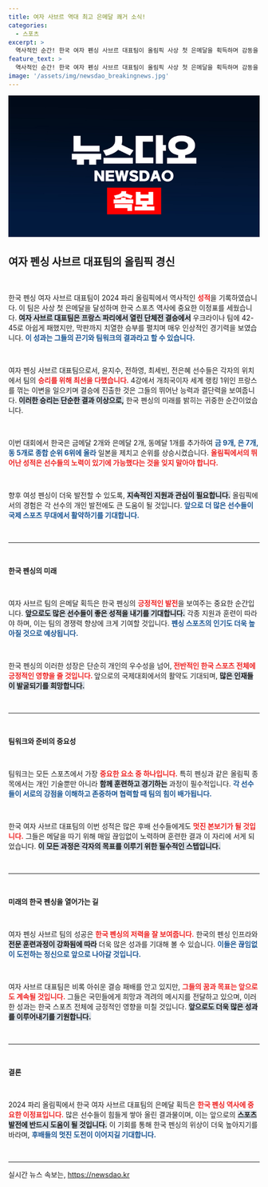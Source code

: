 ```yaml
---
title: 여자 사브르 역대 최고 은메달 쾌거 소식!
categories:
  - 스포츠
excerpt: >
  역사적인 순간! 한국 여자 펜싱 사브르 대표팀이 올림픽 사상 첫 은메달을 획득하며 감동을 선사했습니다. 결승에서 우크라이나에 아쉽게 패했지만, 4강에서 세계 1위 프랑스를 격파한 이변의 주인공이었습니다.
feature_text: >
  역사적인 순간! 한국 여자 펜싱 사브르 대표팀이 올림픽 사상 첫 은메달을 획득하며 감동을 선사했습니다. 결승에서 우크라이나에 아쉽게 패했지만, 4강에서 세계 1위 프랑스를 격파한 이변의 주인공이었습니다.
image: '/assets/img/newsdao_breakingnews.jpg'
---
```


<p><img src="/assets/img/newsdao_breakingnews.jpg" alt="bookingtag 속보" /></p>

<h2 data-ke-size="size26">여자 펜싱 사브르 대표팀의 올림픽 경신</h2>

<p data-ke-size="size16">&nbsp;</p>

<p>한국 펜싱 여자 사브르 대표팀이 2024 파리 올림픽에서 역사적인 <b><span style="color: #ee2323;">성적</span></b>을 기록하였습니다. 이 팀은 사상 첫 은메달을 달성하며 한국 스포츠 역사에 중요한 이정표를 세웠습니다. <b><span style="background-color: #21538527;">여자 사브르 대표팀은 프랑스 파리에서 열린 단체전 결승에서</span></b> 우크라이나 팀에 42-45로 아쉽게 패했지만, 막판까지 치열한 승부를 펼치며 매우 인상적인 경기력을 보였습니다. <b><span style="color: #1a5490;">이 성과는 그들의 끈기와 팀워크의 결과라고 할 수 있습니다.</span></b> </p>

<p data-ke-size="size16">&nbsp;</p>

<p>여자 펜싱 사브르 대표팀으로서, 윤지수, 전하영, 최세빈, 전은혜 선수들은 각자의 위치에서 팀의 <b><span style="color: #ee2323;">승리를 위해 최선을 다했습니다.</span></b> 4강에서 개최국이자 세계 랭킹 1위인 프랑스를 꺾는 이변을 일으키며 결승에 진출한 것은 그들의 뛰어난 능력과 결단력을 보여줍니다. <b><span style="background-color: #21538527;">이러한 승리는 단순한 결과 이상으로,</span></b> 한국 펜싱의 미래를 밝히는 귀중한 순간이었습니다. </p>

<p data-ke-size="size16">&nbsp;</p>

<p>이번 대회에서 한국은 금메달 2개와 은메달 2개, 동메달 1개를 추가하여 <b><span style="color: #1a5490;">금 9개, 은 7개, 동 5개로 종합 순위 6위에 올라</span></b> 일본을 제치고 순위를 상승시켰습니다. <b><span style="color: #ee2323;">올림픽에서의 뛰어난 성적은 선수들의 노력이 있기에 가능했다는 것을 잊지 말아야 합니다.</span></b></p>

<p data-ke-size="size16">&nbsp;</p>

<p>향후 여성 펜싱이 더욱 발전할 수 있도록, <b><span style="background-color: #21538527;">지속적인 지원과 관심이 필요합니다.</span></b> 올림픽에서의 경험은 각 선수의 개인 발전에도 큰 도움이 될 것입니다. <b><span style="color: #1a5490;">앞으로 더 많은 선수들이 국제 스포츠 무대에서 활약하기를 기대합니다.</span></b> </p>

<p data-ke-size="size16">&nbsp;</p> 

<hr>

<p data-ke-size="size16">&nbsp;</p>

<p><strong>한국 펜싱의 미래</strong></p>

<p data-ke-size="size16">&nbsp;</p>

<p>여자 사브르 팀의 은메달 획득은 한국 펜싱의 <b><span style="color: #ee2323;">긍정적인 발전</span></b>을 보여주는 중요한 순간입니다. <b><span style="background-color: #21538527;">앞으로도 많은 선수들이 좋은 성적을 내기를 기대합니다.</span></b> 각종 지원과 훈련이 따라야 하며, 이는 팀의 경쟁력 향상에 크게 기여할 것입니다. <b><span style="color: #1a5490;">펜싱 스포츠의 인기도 더욱 높아질 것으로 예상됩니다.</span></b> </p>

<p data-ke-size="size16">&nbsp;</p>

<p>한국 펜싱의 이러한 성장은 단순히 개인의 우수성을 넘어,<b> <span style="color: #ee2323;">전반적인 한국 스포츠 전체에 긍정적인 영향을 줄 것입니다.</span> </b> 앞으로의 국제대회에서의 활약도 기대되며, <b><span style="background-color: #21538527;">많은 인재들이 발굴되기를 희망합니다.</span></b></p>

<p data-ke-size="size16">&nbsp;</p> 

<hr>

<p data-ke-size="size16">&nbsp;</p>

<p><strong>팀워크와 준비의 중요성</strong></p>

<p data-ke-size="size16">&nbsp;</p>

<p>팀워크는 모든 스포츠에서 가장 <b><span style="color: #ee2323;">중요한 요소 중 하나입니다.</span></b> 특히 펜싱과 같은 올림픽 종목에서는 개인 기술뿐만 아니라 <b><span style="background-color: #21538527;">함께 훈련하고 경기하는</span></b> 과정이 필수적입니다. <b><span style="color: #1a5490;">각 선수들이 서로의 강점을 이해하고 존중하며 협력할 때 팀의 힘이 배가됩니다.</span></b></p>

<p data-ke-size="size16">&nbsp;</p>

<p>한국 여자 사브르 대표팀의 이번 성적은 많은 후배 선수들에게도 <b><span style="color: #ee2323;">멋진 본보기가 될 것입니다.</span></b> 그들은 메달을 따기 위해 매일 끊임없이 노력하며 훈련한 결과 이 자리에 서게 되었습니다. <b><span style="background-color: #21538527;">이 모든 과정은 각자의 목표를 이루기 위한 필수적인 스텝입니다.</span></b></p>

<p data-ke-size="size16">&nbsp;</p>

<hr>

<p data-ke-size="size16">&nbsp;</p>

<p><strong>미래의 한국 펜싱을 열어가는 길</strong></p>

<p data-ke-size="size16">&nbsp;</p>

<p>여자 펜싱 사브르 팀의 성공은 <b><span style="color: #ee2323;">한국 펜싱의 저력을 잘 보여줍니다.</span></b> 한국의 펜싱 인프라와 <b><span style="background-color: #21538527;">전문 훈련과정이 강화됨에 따라</span></b> 더욱 많은 성과를 기대해 볼 수 있습니다. <b><span style="color: #1a5490;">이들은 끊임없이 도전하는 정신으로 앞으로 나아갈 것입니다.</span></b></p>

<p data-ke-size="size16">&nbsp;</p>

<p>여자 사브르 대표팀은 비록 아쉬운 결승 패배를 안고 있지만, <b><span style="color: #ee2323;">그들의 꿈과 목표는 앞으로도 계속될 것입니다.</span></b> 그들은 국민들에게 희망과 격려의 메시지를 전달하고 있으며, 이러한 성과는 한국 스포츠 전체에 긍정적인 영향을 미칠 것입니다. <b><span style="background-color: #21538527;">앞으로도 더욱 많은 성과를 이루어내기를 기원합니다.</span></b></p>

<p data-ke-size="size16">&nbsp;</p>

<hr>

<p data-ke-size="size16">&nbsp;</p>

<p><strong>결론</strong></p>

<p data-ke-size="size16">&nbsp;</p>

<p>2024 파리 올림픽에서 한국 여자 사브르 대표팀의 은메달 획득은 <b><span style="color: #ee2323;">한국 펜싱 역사에 중요한 이정표입니다.</span></b> 많은 선수들이 힘들게 쌓아 올린 결과물이며, 이는 앞으로의 <b><span style="background-color: #21538527;">스포츠 발전에 반드시 도움이 될 것입니다.</span></b> 이 기회를 통해 한국 펜싱의 위상이 더욱 높아지기를 바라며, <b><span style="color: #1a5490;">후배들의 멋진 도전이 이어지길 기대합니다.</span></b> </p>

<p data-ke-size="size16">&nbsp;</p> 

<hr>
실시간 뉴스 속보는, <a href="https://newsdao.kr" rel="dofollow">https://newsdao.kr</a>


